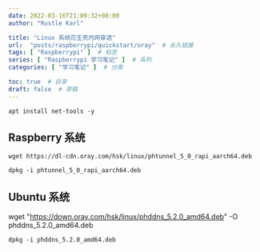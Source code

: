 ```yaml
---
date: 2022-03-16T21:09:32+08:00
author: "Rustle Karl"

title: "Linux 系统花生壳内网穿透"
url:  "posts/raspberrypi/quickstart/oray"  # 永久链接
tags: [ "Raspberrypi" ]  # 标签
series: [ "Raspberrypi 学习笔记" ]  # 系列
categories: [ "学习笔记" ]  # 分类

toc: true  # 目录
draft: false  # 草稿
---
```


```shell
apt install net-tools -y
```

## Raspberry 系统

```shell
wget https://dl-cdn.oray.com/hsk/linux/phtunnel_5_0_rapi_aarch64.deb
```

```shell
dpkg -i phtunnel_5_0_rapi_aarch64.deb
```

## Ubuntu 系统

wget "https://down.oray.com/hsk/linux/phddns_5.2.0_amd64.deb" -O phddns_5.2.0_amd64.deb

```shell
dpkg -i phddns_5.2.0_amd64.deb
```
